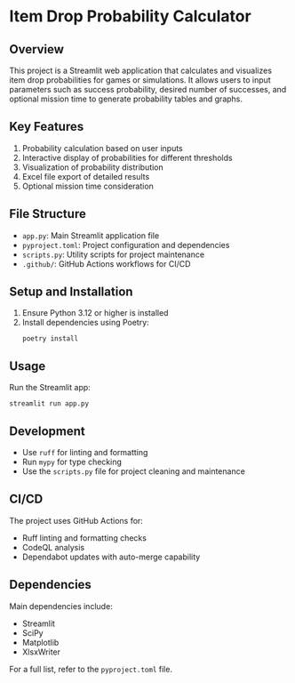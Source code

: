 
# Item Drop Probability Calculator

## Overview

This project is a Streamlit web application that calculates and visualizes item drop probabilities for games or simulations. It allows users to input parameters such as success probability, desired number of successes, and optional mission time to generate probability tables and graphs.

## Key Features

1. Probability calculation based on user inputs
2. Interactive display of probabilities for different thresholds
3. Visualization of probability distribution
4. Excel file export of detailed results
5. Optional mission time consideration

## File Structure

- `app.py`: Main Streamlit application file
- `pyproject.toml`: Project configuration and dependencies
- `scripts.py`: Utility scripts for project maintenance
- `.github/`: GitHub Actions workflows for CI/CD

## Setup and Installation

1. Ensure Python 3.12 or higher is installed
2. Install dependencies using Poetry:
   ```
   poetry install
   ```

## Usage

Run the Streamlit app:

```
streamlit run app.py
```

## Development

- Use `ruff` for linting and formatting
- Run `mypy` for type checking
- Use the `scripts.py` file for project cleaning and maintenance

## CI/CD

The project uses GitHub Actions for:
- Ruff linting and formatting checks
- CodeQL analysis
- Dependabot updates with auto-merge capability

## Dependencies

Main dependencies include:
- Streamlit
- SciPy
- Matplotlib
- XlsxWriter

For a full list, refer to the `pyproject.toml` file.
